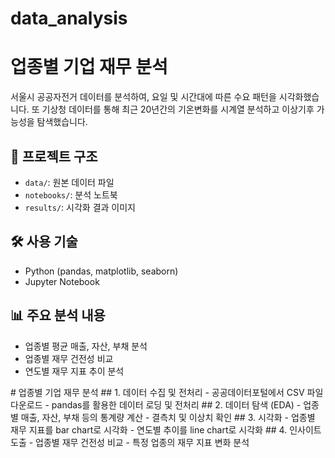 # data_analysis

# 업종별 기업 재무 분석

서울시 공공자전거 데이터를 분석하여, 요일 및 시간대에 따른 수요 패턴을 시각화했습니다. 
또 기상청 데이터를 통해 최근 20년간의 기온변화를 시계열 분석하고 이상기후 가능성을 탐색했습니다. 


## 📁 프로젝트 구조

- `data/`: 원본 데이터 파일
- `notebooks/`: 분석 노트북
- `results/`: 시각화 결과 이미지

## 🛠 사용 기술

- Python (pandas, matplotlib, seaborn)
- Jupyter Notebook

## 📊 주요 분석 내용

- 업종별 평균 매출, 자산, 부채 분석
- 업종별 재무 건전성 비교
- 연도별 재무 지표 추이 분석

<!-- # 프로젝트 제목: 업종별 세금 부담 구조 분석

## 1. 데이터 수집 및 전처리
- 공공데이터포털에서 CSV 다운로드
- 결측치 처리, 단위 변환 등

## 2. 데이터 탐색 (EDA)
- 업종별 자산/매출 boxplot
- 연도별 변화 추이

## 3. 주요 지표 계산
- 부채비율, 이익률, 세금/이익 비율

## 4. 시각화
- seaborn + matplotlib
- plotly로 인터랙티브 그래프도 가능

## 5. 인사이트 요약
- 업종 A는 상대적으로 고부가가치
- 기업 규모가 클수록 법인세율이 비례하지 않음
 --!>

 # 업종별 기업 재무 분석

## 1. 데이터 수집 및 전처리
- 공공데이터포털에서 CSV 파일 다운로드
- pandas를 활용한 데이터 로딩 및 전처리

## 2. 데이터 탐색 (EDA)
- 업종별 매출, 자산, 부채 등의 통계량 계산
- 결측치 및 이상치 확인

## 3. 시각화
- 업종별 재무 지표를 bar chart로 시각화
- 연도별 추이를 line chart로 시각화

## 4. 인사이트 도출
- 업종별 재무 건전성 비교
- 특정 업종의 재무 지표 변화 분석
 
